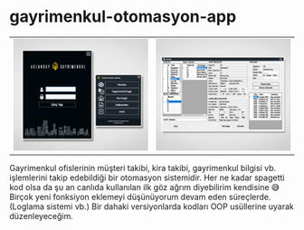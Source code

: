 # gayrimenkul-otomasyon-app

<table>
<tr><td>
<div align="left"><img src="https://github.com/emrecanAy/gayrimenkul-otomasyon-app/blob/master/Arayüz1.jpg" /></div>
</td><td>
<div align="right"><img src="https://github.com/emrecanAy/gayrimenkul-otomasyon-app/blob/master/Arayüz2.jpg" /></div>
</td></tr>
</table>


Gayrimenkul ofislerinin müşteri takibi, kira takibi, gayrimenkul bilgisi vb. işlemlerini takip edebildiği bir otomasyon sistemidir.
Her ne kadar spagetti kod olsa da şu an canlıda kullanılan ilk göz ağrım diyebilirim kendisine 😅
Birçok yeni fonksiyon eklemeyi düşünüyorum devam eden süreçlerde.(Loglama sistemi vb.)
Bir dahaki versiyonlarda kodları OOP usüllerine uyarak düzenleyeceğim.


